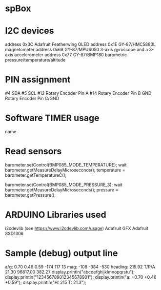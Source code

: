 # spBox

I2C devices
===========
address 0x3C 	Adafruit Featherwing OLED
address 0x1E	GY-87/HMC5883L 	magnetometer
address 0x68	GY-87/MPU6050 	3-axis gyroscope and a 3-axis accelerometer
address 0x77	GY-87/BMP180 	barometric pressure/temperature/altitude

PIN assignment
==============
#4		SDA
#5		SCL
#12		Rotary Encoder Pin A
#14		Rotary Encoder Pin B
GND		Rotary Encoder Pin C/GND

Software TIMER usage
====================
name	

Read sensors
============
  barometer.setControl(BMP085_MODE_TEMPERATURE);
  wait barometer.getMeasureDelayMicroseconds();
  temperature = barometer.getTemperatureC();

  barometer.setControl(BMP085_MODE_PRESSURE_3);
  wait barometer.getMeasureDelayMicroseconds();
  pressure = barometer.getPressure();



ARDUINO Libraries used
======================
i2cdevlib (see https://www.i2cdevlib.com/usage)
Adafruit GFX
Adafruit SSD1306


Sample (debug) output line
==========================
a/g:	0.70	0.46	0.59	-174	117	13	mag:	-108	-384	-530	heading:	215.92	T/P/A	21.30	96817.00	382.27
display.println("abcdefghijklmnopqrstu");
display.println("123456789012345678901");
display.println("a:  +0.70 +0.46 +0.59");
display.println("H: 215 T: 21.3");